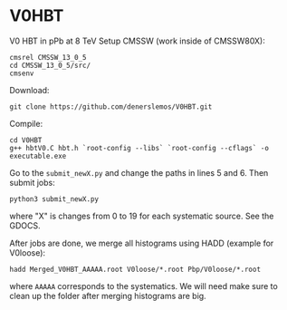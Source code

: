 # V0HBT

V0 HBT in pPb at 8 TeV
Setup CMSSW (work inside of CMSSW80X):
```
cmsrel CMSSW_13_0_5
cd CMSSW_13_0_5/src/
cmsenv
```
Download: 
```
git clone https://github.com/denerslemos/V0HBT.git
```
Compile:
```
cd V0HBT
g++ hbtV0.C hbt.h `root-config --libs` `root-config --cflags` -o executable.exe
```
Go to the ```submit_newX.py``` and change the paths in lines 5 and 6. Then submit jobs:
```
python3 submit_newX.py
```
where "X" is changes from 0 to 19 for each systematic source. See the GDOCS.

After jobs are done, we merge all histograms using HADD (example for V0loose):
```
hadd Merged_V0HBT_AAAAA.root V0loose/*.root Pbp/V0loose/*.root 
```
where ```AAAAA``` corresponds to the systematics. We will need make sure to clean up the folder after merging histograms are big.


